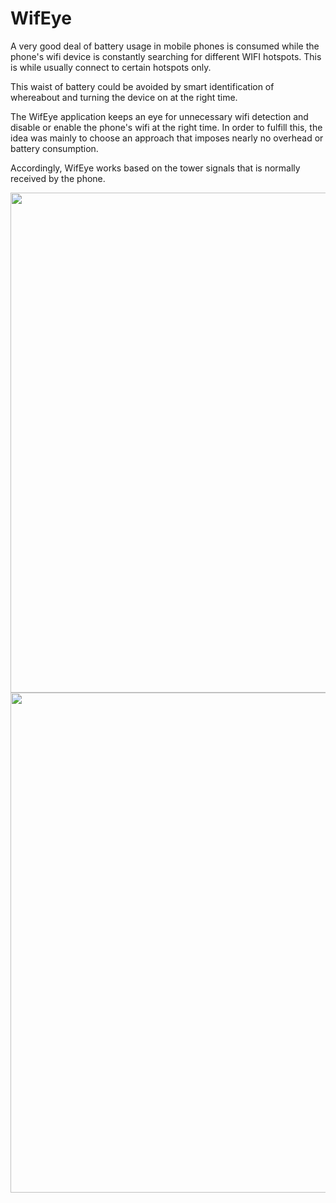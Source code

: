 # WifEye

A very good deal of battery usage in mobile phones is consumed while the phone's wifi device is constantly searching for different WIFI hotspots. This is while usually connect to certain hotspots only. 

This waist of battery could be avoided by smart identification of whereabout and turning the device on at the right time.

The WifEye application keeps an eye for unnecessary wifi detection and disable or enable the phone's wifi at the right time. 
In order to fulfill this, the idea was mainly to choose an approach that imposes nearly no overhead or battery consumption.

Accordingly, WifEye works based on the tower signals that is normally received by the phone.

<p align="center">
  <img src="https://github.com/mahorad/WifEye/blob/master/resources/Screenshot_20170908_landscape.png" width="800">
  <img src="https://github.com/mahorad/WifEye/blob/master/resources/Screenshot_20170908_portrait.png" height="800">
</p>
